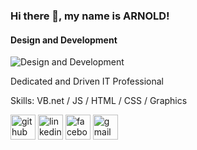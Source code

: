 ### Hi there 👋, my name is ARNOLD!
#### Design and Development
![Design and Development](https://arturssmirnovs.github.io/github-profile-readme-generator/images/banner.png)

Dedicated and Driven IT Professional

Skills: VB.net / JS / HTML / CSS / Graphics



[<img src='https://cdn.jsdelivr.net/npm/simple-icons@3.0.1/icons/github.svg' alt='github' height='40'>](https://github.com/https://github.com/Arnold-Mags)  [<img src='https://cdn.jsdelivr.net/npm/simple-icons@3.0.1/icons/linkedin.svg' alt='linkedin' height='40'>](https://www.linkedin.com/in/https://www.linkedin.com/in/arnold-magalona-04344163/)  [<img src='https://cdn.jsdelivr.net/npm/simple-icons@3.0.1/icons/facebook.svg' alt='facebook' height='40'>](https://www.facebook.com/https://www.facebook.com/arar.magalona007)  [<img src='https://cdn.jsdelivr.net/npm/simple-icons@3.0.1/icons/gmail.svg' alt='gmail' height='40'>](arnoldmagalona007@gmail.com)  

